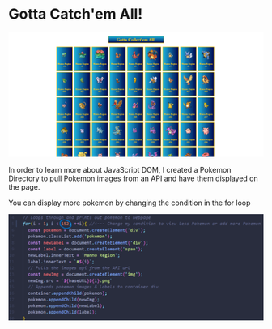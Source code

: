 # Gotta Catch'em All!

![Pokemon Directory](./assets/Images/Pokemon%20Cards%20-%20Google%20Chrome%207_23_2022%204_39_11%20PM.png)

In order to learn more about JavaScript DOM, I created a Pokemon Directory to pull Pokemon images
from an API and have them displayed on the page.

You can display more pokemon by changing the condition in the for loop

![JavaScript Code](./assets/Images/Photos%207_23_2022%204_55_05%20PM.png)
